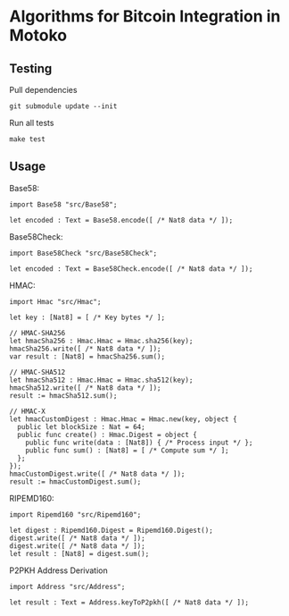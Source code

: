 # Algorithms for Bitcoin Integration in Motoko

## Testing

Pull dependencies

```
git submodule update --init
```

Run all tests

```
make test
```

## Usage

Base58:

```motoko
import Base58 "src/Base58";

let encoded : Text = Base58.encode([ /* Nat8 data */ ]);
```

Base58Check:

```motoko
import Base58Check "src/Base58Check";

let encoded : Text = Base58Check.encode([ /* Nat8 data */ ]);
```

HMAC:

```motoko
import Hmac "src/Hmac";

let key : [Nat8] = [ /* Key bytes */ ];

// HMAC-SHA256
let hmacSha256 : Hmac.Hmac = Hmac.sha256(key);
hmacSha256.write([ /* Nat8 data */ ]);
var result : [Nat8] = hmacSha256.sum();

// HMAC-SHA512
let hmacSha512 : Hmac.Hmac = Hmac.sha512(key);
hmacSha512.write([ /* Nat8 data */ ]);
result := hmacSha512.sum();

// HMAC-X
let hmacCustomDigest : Hmac.Hmac = Hmac.new(key, object {
  public let blockSize : Nat = 64;
  public func create() : Hmac.Digest = object {
    public func write(data : [Nat8]) { /* Process input */ };
    public func sum() : [Nat8] = [ /* Compute sum */ ];
  };
});
hmacCustomDigest.write([ /* Nat8 data */ ]);
result := hmacCustomDigest.sum();
```

RIPEMD160:

```motoko
import Ripemd160 "src/Ripemd160";

let digest : Ripemd160.Digest = Ripemd160.Digest();
digest.write([ /* Nat8 data */ ]);
digest.write([ /* Nat8 data */ ]);
let result : [Nat8] = digest.sum();
```

P2PKH Address Derivation

```motoko
import Address "src/Address";

let result : Text = Address.keyToP2pkh([ /* Nat8 data */ ]);
```
